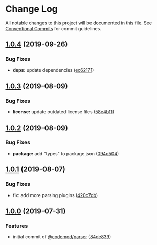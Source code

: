 # Change Log

All notable changes to this project will be documented in this file.
See [Conventional Commits](https://conventionalcommits.org) for commit guidelines.

## [1.0.4](https://github.com/codemod-js/codemod/compare/@codemod/parser@1.0.3...@codemod/parser@1.0.4) (2019-09-26)

### Bug Fixes

- **deps:** update dependencies ([ec62171](https://github.com/codemod-js/codemod/commit/ec62171))

## [1.0.3](https://github.com/codemod-js/codemod/compare/@codemod/parser@1.0.2...@codemod/parser@1.0.3) (2019-08-09)

### Bug Fixes

- **license:** update outdated license files ([58e4b11](https://github.com/codemod-js/codemod/commit/58e4b11))

## [1.0.2](https://github.com/codemod-js/codemod/compare/@codemod/parser@1.0.1...@codemod/parser@1.0.2) (2019-08-09)

### Bug Fixes

- **package:** add "types" to package.json ([094d504](https://github.com/codemod-js/codemod/commit/094d504))

## [1.0.1](https://github.com/codemod-js/codemod/compare/@codemod/parser@1.0.0...@codemod/parser@1.0.1) (2019-08-07)

### Bug Fixes

- fix: add more parsing plugins ([420c7db](https://github.com/codemod-js/codemod/commit/420c7db))

## [1.0.0](https://github.com/codemod-js/codemod/commit/26fe442) (2019-07-31)

### Features

- initial commit of [@codemod/parser](https://github.com/codemod/parser) ([84de839](https://github.com/codemod-js/codemod/commit/26fe442))
